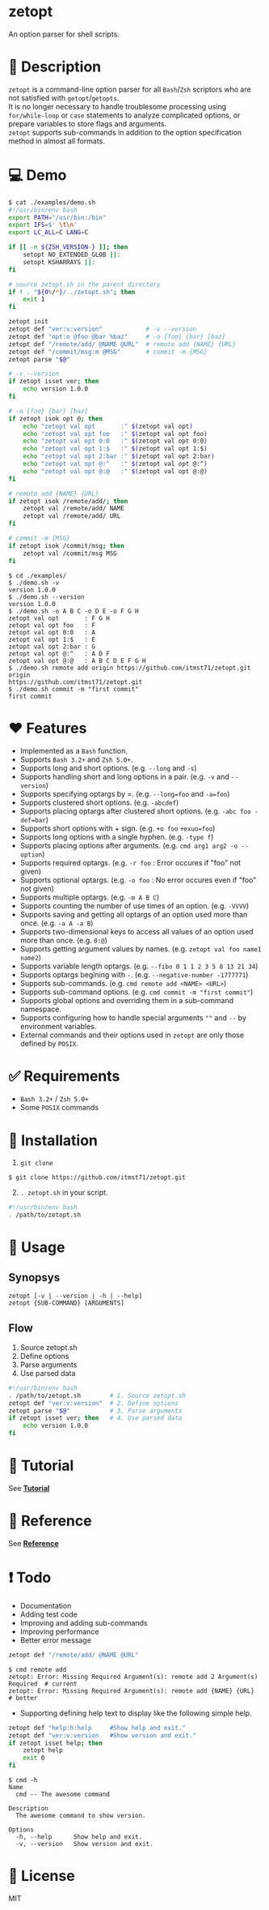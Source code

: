 # zetopt
An option parser for shell scripts.

# :memo: Description
`zetopt` is a command-line option parser for all `Bash`/`Zsh` scriptors who are not satisfied with `getopt`/`getopts`.  
It is no longer necessary to handle troublesome processing using `for/while-loop` or `case` statements to analyze complicated options,
or prepare variables to store flags and arguments.  
`zetopt` supports sub-commands in addition to the option specification method in almost all formats.

# :computer: Demo

```bash
$ cat ./examples/demo.sh
#!/usr/bin/env bash
export PATH="/usr/bin:/bin"
export IFS=$' \t\n'
export LC_ALL=C LANG=C

if [[ -n ${ZSH_VERSION-} ]]; then
    setopt NO_EXTENDED_GLOB ||:
    setopt KSHARRAYS ||:
fi

# source zetopt.sh in the parent directory
if ! . "${0%/*}/../zetopt.sh"; then
    exit 1
fi

zetopt init
zetopt def "ver:v:version"            # -v --version
zetopt def "opt:o @foo @bar %baz"     # -o {foo} {bar} [baz]
zetopt def "/remote/add/ @NAME @URL"  # remote add {NAME} {URL}
zetopt def "/commit/msg:m @MSG"       # commit -m {MSG}
zetopt parse "$@"

# -v --version
if zetopt isset ver; then
    echo version 1.0.0
fi

# -o {foo} {bar} [baz]
if zetopt isok opt @; then
    echo "zetopt val opt       :" $(zetopt val opt)
    echo "zetopt val opt foo   :" $(zetopt val opt foo)
    echo "zetopt val opt 0:0   :" $(zetopt val opt 0:0)
    echo "zetopt val opt 1:$   :" $(zetopt val opt 1:$)
    echo "zetopt val opt 2:bar :" $(zetopt val opt 2:bar)
    echo "zetopt val opt @:^   :" $(zetopt val opt @:^)
    echo "zetopt val opt @:@   :" $(zetopt val opt @:@)
fi

# remote add {NAME} {URL}
if zetopt isok /remote/add/; then
    zetopt val /remote/add/ NAME
    zetopt val /remote/add/ URL
fi

# commit -m {MSG}
if zetopt isok /commit/msg; then
    zetopt val /commit/msg MSG
fi
```
```console
$ cd ./examples/
$ ./demo.sh -v
version 1.0.0
$ ./demo.sh --version
version 1.0.0
$ ./demo.sh -o A B C -o D E -o F G H
zetopt val opt       : F G H
zetopt val opt foo   : F
zetopt val opt 0:0   : A
zetopt val opt 1:$   : E
zetopt val opt 2:bar : G
zetopt val opt @:^   : A D F
zetopt val opt @:@   : A B C D E F G H
$ ./demo.sh remote add origin https://github.com/itmst71/zetopt.git
origin
https://github.com/itmst71/zetopt.git
$ ./demo.sh commit -m "first commit"
first commit
```

# :heart: Features
* Implemented as a `Bash` function.
* Supports `Bash 3.2+` and `Zsh 5.0+`.
* Supports long and short options. (e.g. `--long` and `-s`)
* Supports handling short and long options in a pair. (e.g. `-v` and `--version`)
* Supports specifying optargs by =. (e.g. `--long=foo` and `-a=foo`)
* Supports clustered short options. (e.g. `-abcdef`)
* Supports placing optargs after clustered short options. (e.g. `-abc foo -def=bar`)
* Supports short options with + sign. (e.g. `+o foo` `+exuo=foo`)
* Supports long options with a single hyphen. (e.g. `-type f`)
* Supports placing options after arguments. (e.g. `cmd arg1 arg2 -o --option`)
* Supports required optargs. (e.g. `-r foo` : Error occures if "foo" not given)
* Supports optional optargs. (e.g. `-o foo` : No error occures even if "foo" not given)
* Supports multiple optargs. (e.g. `-m A B C`)
* Supports counting the number of use times of an option. (e.g. `-VVVV`)
* Supports saving and getting all optargs of an option used more than once. (e.g. `-a A -a B`)
* Supports two-dimensional keys to access all values of an option used more than once. (e.g. `0:@`)
* Supports getting argument values by names. (e.g. `zetopt val foo name1 name2`)
* Supports variable length optargs. (e.g. `--fibo 0 1 1 2 3 5 8 13 21 34`)
* Supports optargs begining with `-`. (e.g. `--negative-number -1777771`)
* Supports sub-commands. (e.g. `cmd remote add <NAME> <URL>`)
* Supports sub-command options. (e.g. `cmd commit -m "first commit"`)
* Supports global options and overriding them in a sub-command namespace.
* Supports configuring how to handle special arguments `""` and `--` by environment variables.
* External commands and their options used in `zetopt` are only those defined by `POSIX`.

# :white_check_mark: Requirements
* `Bash 3.2+` / `Zsh 5.0+`
* Some `POSIX` commands

# :floppy_disk: Installation
1. `git clone`
```console
$ git clone https://github.com/itmst71/zetopt.git
```

2. `. zetopt.sh` in your script.
```bash
#!/usr/bin/env bash
. /path/to/zetopt.sh
```

# :wrench: Usage
## Synopsys
```
zetopt [-v | --version | -h | --help]
zetopt {SUB-COMMAND} [ARGUMENTS]
```

## Flow
1. Source zetopt.sh
2. Define options
3. Parse arguments
4. Use parsed data

```bash
#!/usr/bin/env bash
. /path/to/zetopt.sh        # 1. Source zetopt.sh
zetopt def "ver:v:version"  # 2. Define options
zetopt parse "$@"           # 3. Parse arguments
if zetopt isset ver; then   # 4. Use parsed data
    echo version 1.0.0
fi
```

# :speech_balloon: Tutorial
See **[Tutorial](./docs/tutorial.md)**

# :page_with_curl: Reference
See **[Reference](./docs/reference.md)**

# :exclamation: Todo
* Documentation
* Adding test code
* Improving and adding sub-commands
* Improving performance
* Better error message

```bash
zetopt def "/remote/add/ @NAME @URL"
```
```console
$ cmd remote add
zetopt: Error: Missing Required Argument(s): remote add 2 Argument(s) Required  # current
zetopt: Error: Missing Required Argument(s): remote add {NAME} {URL}            # better
```

* Supporting defining help text to display like the following simple help.  

```bash
zetopt def "help:h:help     #Show help and exit."
zetopt def "ver:v:version   #Show version and exit."
if zetopt isset help; then
    zetopt help
    exit 0
fi
```
```console
$ cmd -h
Name
  cmd -- The awesome command

Description
  The awesome command to show version.

Options
  -h, --help      Show help and exit.
  -v, --version   Show version and exit.
```

# :seedling: License
MIT
